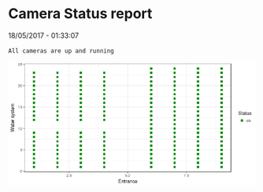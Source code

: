 Camera Status report
================
18/05/2017 - 01:33:07

    All cameras are up and running

![](camreport_files/figure-markdown_github/unnamed-chunk-2-1.png)
